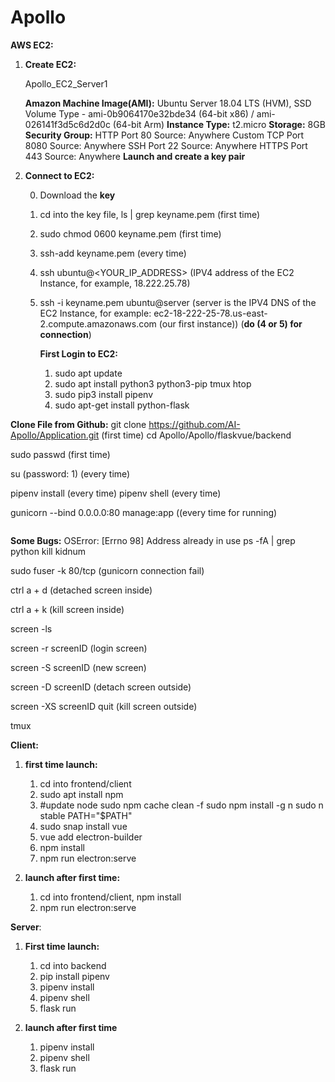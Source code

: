 # Apollo

**AWS EC2:**

1. **Create EC2:**

   Apollo_EC2_Server1

   **Amazon Machine Image(AMI):**
   Ubuntu Server 18.04 LTS (HVM), SSD Volume Type - ami-0b9064170e32bde34 (64-bit x86) / ami-026141f3d5c6d2d0c (64-bit Arm)
   **Instance Type:**
   t2.micro
   **Storage:**
   8GB
   **Security Group:**
   HTTP Port 80 Source: Anywhere
   Custom TCP Port 8080 Source: Anywhere
   SSH Port 22 Source: Anywhere
   HTTPS Port 443 Source: Anywhere
   **Launch and create a key pair**

2. **Connect to EC2:**

   0. Download the **key**

   1. cd into the key file, ls | grep keyname.pem  (first time)

   2. sudo chmod 0600 keyname.pem (first time)

   3. ssh-add keyname.pem (every time)

   4. ssh ubuntu@<YOUR_IP_ADDRESS> (IPV4 address of the EC2 Instance, for example, 18.222.25.78)

   5. ssh -i keyname.pem ubuntu@server (server is the IPV4 DNS of the EC2 Instance, for example: ec2-18-222-25-78.us-east-2.compute.amazonaws.com (our first instance))    (**do (4 or 5) for connection**)

      **First Login to EC2:**

      1. sudo apt update
      2. sudo apt install python3 python3-pip tmux htop
      3. sudo pip3 install pipenv
      4. sudo apt-get install python-flask

**Clone File from Github:**
git clone https://github.com/AI-Apollo/Application.git (first time)
cd Apollo/Apollo/flaskvue/backend

sudo passwd (first time)

su (password: 1) (every time)

pipenv install (every time)
pipenv shell (every time)

gunicorn --bind 0.0.0.0:80 manage:app ((every time for running)

```py

```

**Some Bugs:**
OSError: [Errno 98] Address already in use
ps -fA | grep python
kill kidnum



sudo fuser -k 80/tcp (gunicorn connection fail)



ctrl a + d (detached screen inside)

ctrl a + k (kill screen inside)



screen -ls

screen -r screenID (login screen)

screen -S screenID (new screen)



screen -D screenID (detach screen outside)

screen -XS screenID quit (kill screen outside)



tmux 

**Client:**

1. **first time launch:**
   1. cd into frontend/client
   2. sudo apt install npm 
   3. #update node
      sudo npm cache clean -f
      sudo npm install -g n
      sudo n stable
      PATH="$PATH"
   4. sudo snap install vue
   5. vue add electron-builder
   6. npm install
   7. npm run electron:serve


2. **launch after first time:**
   1. cd into frontend/client, npm install
   2. npm run electron:serve



**Server**:

1. **First time launch:**
   1. cd into backend
   2. pip install pipenv
   3. pipenv install
   4. pipenv shell
   5. flask run

2. **launch after first time**
   1. pipenv install
   2. pipenv shell
   3. flask run

